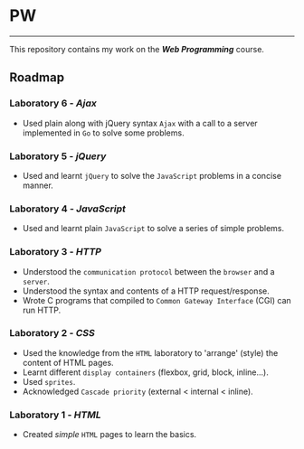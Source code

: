 # PW
---

This repository contains my work on the **_Web Programming_** course.

## Roadmap

### Laboratory 6 - _Ajax_
- Used plain along with jQuery syntax `Ajax` with a call to a server implemented in `Go` to solve some problems.  

### Laboratory 5 - _jQuery_
- Used and learnt `jQuery` to solve the `JavaScript` problems in a concise manner.

### Laboratory 4 - _JavaScript_
- Used and learnt plain `JavaScript` to solve a series of simple problems.

### Laboratory 3 - _HTTP_
- Understood the `communication protocol` between the `browser` and a `server`.
- Understood the syntax and contents of a HTTP request/response.
- Wrote C programs that compiled to `Common Gateway Interface` (CGI) can run HTTP.

### Laboratory 2 - _CSS_
- Used the knowledge from the `HTML` laboratory to 'arrange' (style) the content of HTML pages.
- Learnt different `display containers` (flexbox, grid, block, inline...).
- Used `sprites`.
- Acknowledged `Cascade priority` (external < internal < inline).

### Laboratory 1 - _HTML_
- Created _simple_ `HTML` pages to learn the basics.


